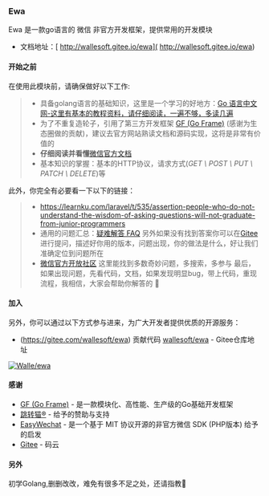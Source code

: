 ### Ewa
Ewa 是一款go语言的 微信 非官方开发框架，提供常用的开发模块
* 文档地址：[ http://wallesoft.gitee.io/ewa]( http://wallesoft.gitee.io/ewa)

#### 开始之前

在使用此模块前，请确保做好以下工作:
> * 具备golang语言的基础知识，这里是一个学习的好地方：[Go 语言中文网-这里有基本的教程资料，请仔细阅读，一遍不够，多读几遍](https://books.studygolang.com)
> * 为了不重复造轮子，引用了第三方开发框架 [GF (Go Frame)](https://goframe.go) (感谢为生态圈做的贡献)，建议去官方网站熟读文档和源码实现，这将是非常有价值的
> * **仔细阅读并看懂**[微信官方文档](https://developers.weixin.qq.com/doc/)
> * 基本知识的掌握：基本的HTTP协议，请求方式(_GET \ POST \ PUT \ PATCH \ DELETE_)等

此外，你完全有必要看一下以下的链接：
> *  https://learnku.com/laravel/t/535/assertion-people-who-do-not-understand-the-wisdom-of-asking-questions-will-not-graduate-from-junior-programmers
> * 通用的问题汇总：[疑难解答 FAQ](/faq)
另外如果没有找到答案你可以在[Gitee](https://gitee.com/wallesoft/ewa/issues)进行提问，描述好你用的版本，问题出现，你的做法是什么，好让我们准确定位到问题所在
> * [微信官方开放社区](https://developers.weixin.qq.com/) 这里能找到多数奇妙问题，多搜索，多参与
>  最后，如果出现问题，先看代码，文档，如果发现明显bug，带上代码，重现流程，我相信，大家会帮助你解答的 :pray:

#### 加入

另外，你可以通过以下方式参与进来，为广大开发者提供优质的开源服务：
* (https://gitee.com/wallesoft/ewa) 贡献代码 [wallesoft/ewa](https://gitee.com/wallesoft/ewa) - Gitee仓库地址

[![Walle/ewa](https://gitee.com/wallesoft/ewa/widgets/widget_card.svg?colors=393222,ebdfc1,fffae5,d8ca9f,393222,a28b40)](https://gitee.com/wallesoft/ewa)

#### 感谢
* [GF (Go Frame)](https://goframe.org) - 是一款模块化、高性能、生产级的Go基础开发框架
* [跳转猫®](https://tiaozhuanmao.com) - 给予的赞助与支持
* [EasyWechat](https://easywechat.com) -  是一个基于 MIT 协议开源的非官方微信 SDK (PHP版本) 给予的启发
* [Gitee](https://gitee.com) - 码云

#### 另外
初学Golang,删删改改，难免有很多不足之处，还请指教:pray:

